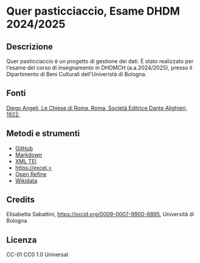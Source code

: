 # Quer pasticciaccio, Esame DHDM 2024/2025 

## Descrizione
Quer pasticciaccio è un progetto di gestione dei dati. È stato realizzato per l'esame del corso di insegnamento in DHDMCH (a.a.2024/2025), presso il Dipartimento di Beni Culturali dell'Univeristà di Bologna.

## Fonti
[Diego Angeli, Le Chiese di Roma, Roma, Società Editrice Dante Alighieri, 1922.](https://archive.org/details/lechiesediromagu00ange_0/page/n7/mode/2up)

## Metodi e strumenti 
* [GitHub](https://github.com/)
* [Markdown](https://www.markdownguide.org/)
* [XML TEI](https://code.visualstudio.com/)
* [https://excel.>](https://excel.cloud.microsoft/)
* [Open Refine](https://openrefine.org/)
* [Wikidata](https://www.wikidata.org/wiki/Wikidata:Main_Page)

## Credits 
Elisabetta Sabattini, <https://orcid.org/0009-0007-9900-8895>, Università di Bologna 

## Licenza 
CC-01
CC0 1.0 Universal
